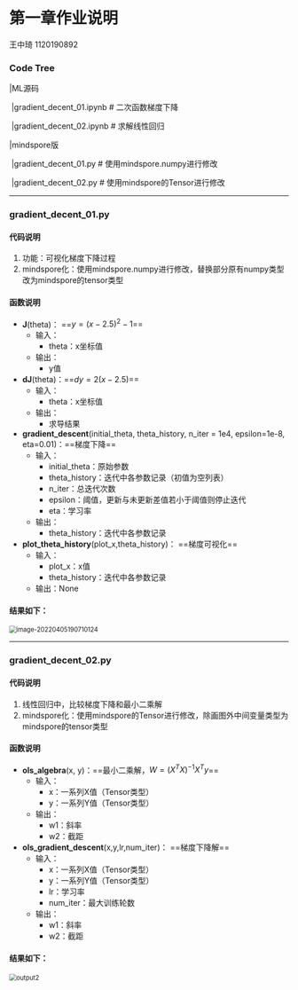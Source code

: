 # 第一章作业说明

王中琦 1120190892

### Code Tree

|ML源码

​		|gradient_decent_01.ipynb # 二次函数梯度下降

​		|gradient_decent_02.ipynb # 求解线性回归

|mindspore版

​		|gradient_decent_01.py # 使用mindspore.numpy进行修改

​		|gradient_decent_02.py # 使用mindspore的Tensor进行修改

------

### gradient_decent_01.py

#### 代码说明

1. 功能：可视化梯度下降过程
2. mindspore化：使用mindspore.numpy进行修改，替换部分原有numpy类型改为mindspore的tensor类型

#### 函数说明

- **J**(theta)： ==$y=(x-2.5)^2-1$==
  - 输入：
    - theta：x坐标值
  - 输出：
    - y值
- **dJ**(theta)：==$dy=2(x-2.5)$==
  - 输入：
    - theta：x坐标值
  - 输出：
    - 求导结果
- **gradient_descent**(initial_theta, theta_history, n_iter = 1e4, epsilon=1e-8, eta=0.01)：==梯度下降==
  - 输入：
    - initial_theta：原始参数
    - theta_history：迭代中各参数记录（初值为空列表）
    - n_iter：总迭代次数
    - epsilon：阈值，更新与未更新差值若小于阈值则停止迭代
    - eta：学习率
  - 输出：
    - theta_history：迭代中各参数记录
- **plot_theta_history**(plot_x,theta_history)： ==梯度可视化==
  - 输入：
    - plot_x：x值
    - theta_history：迭代中各参数记录
  - 输出：None

#### 结果如下：

<img src="C:\Users\24857\AppData\Roaming\Typora\typora-user-images\image-20220405190710124.png" alt="image-20220405190710124" style="zoom: 80%;" />

------

### gradient_decent_02.py

#### 代码说明

1. 线性回归中，比较梯度下降和最小二乘解
2. mindspore化：使用mindspore的Tensor进行修改，除画图外中间变量类型为mindspore的tensor类型

#### 函数说明

- **ols_algebra**(x, y)：==最小二乘解，$W = (X^TX)^{-1}X^Ty$==
  - 输入：
    - x：一系列X值（Tensor类型）
    - y：一系列Y值（Tensor类型）
  - 输出：
    - w1：斜率
    - w2：截距
- **ols_gradient_descent**(x,y,lr,num_iter)： ==梯度下降解==
  - 输入：
    - x：一系列X值（Tensor类型）
    - y：一系列Y值（Tensor类型）
    - lr：学习率
    - num_iter：最大训练轮数
  - 输出：
    - w1：斜率
    - w2：截距

#### 结果如下：

<img src="C:\Users\24857\Desktop\output2.png" alt="output2" style="zoom:80%;" />